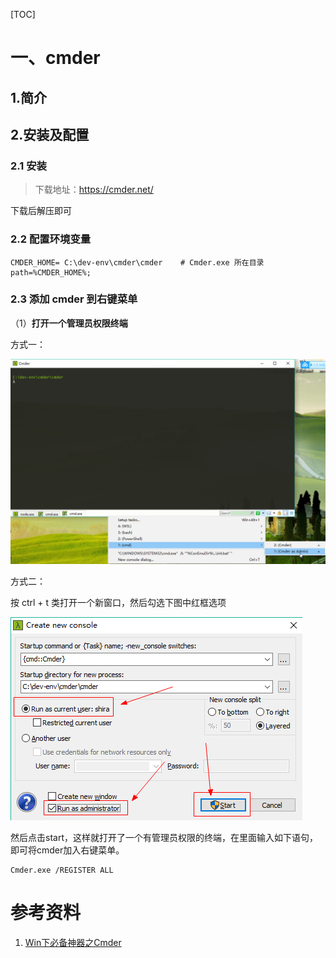[TOC]

# 一、cmder

## 1.简介



## 2.安装及配置

### 2.1 安装

> 下载地址：https://cmder.net/

下载后解压即可



### 2.2 配置环境变量

```properties
CMDER_HOME= C:\dev-env\cmder\cmder    # Cmder.exe 所在目录
path=%CMDER_HOME%;
```



### 2.3 添加 cmder 到右键菜单

（1）**打开一个管理员权限终端**

方式一：

![1553449016612](images/1553449016612.png)



方式二：

按 ctrl + t 类打开一个新窗口，然后勾选下图中红框选项



![1553449107578](images/1553449107578.png)



然后点击start，这样就打开了一个有管理员权限的终端，在里面输入如下语句，即可将cmder加入右键菜单。

```
Cmder.exe /REGISTER ALL
```













# 参考资料

1. [Win下必备神器之Cmder](https://www.jeffjade.com/2016/01/13/2016-01-13-windows-software-cmder/)













